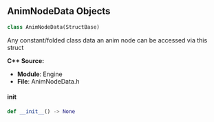 ## AnimNodeData Objects

```python
class AnimNodeData(StructBase)
```

Any constant/folded class data an anim node can be accessed via this struct

**C++ Source:**

- **Module**: Engine
- **File**: AnimNodeData.h

<a id="unreal.AnimNodeData.__init__"></a>

#### __init__

```python
def __init__() -> None
```

<a id="unreal.AnimNode_ConvertComponentToLocalSpace"></a>